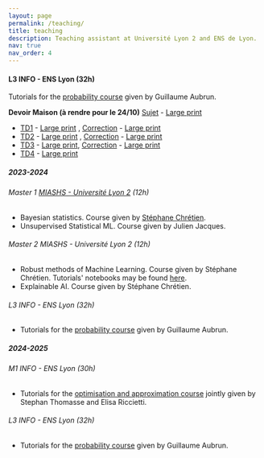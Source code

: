 ```yaml
---
layout: page
permalink: /teaching/
title: teaching
description: Teaching assistant at Université Lyon 2 and ENS de Lyon.
nav: true
nav_order: 4
---
```





#### L3 INFO - ENS Lyon (32h)

Tutorials for the [probability course](http://math.univ-lyon1.fr/~aubrun/enseignement/IFL3-probas/index.html) given by Guillaume Aubrun.

**Devoir Maison (à rendre pour le 24/10)** [Sujet]({{annegnx.github.io}}/assets/teaching/L3_2026/DM_sujet.pdf) - [Large print]({{annegnx.github.io}}/assets/teaching/L3_2026/DM_sujet_large.pdf)


-  [TD1]({{annegnx.github.io}}/assets/teaching/L3_2026/TD01.pdf) - [Large print]({{annegnx.github.io}}/assets/teaching/L3_2026/TD01_large.pdf) , [Correction]({{annegnx.github.io}}/assets/teaching/L3_2026/TD01_corr.pdf) - [Large print]({{annegnx.github.io}}/assets/teaching/L3_2026/TD01_corr_large.pdf)
-  [TD2]({{annegnx.github.io}}/assets/teaching/L3_2026/TD02.pdf) - [Large print]({{annegnx.github.io}}/assets/teaching/L3_2026/TD02_large.pdf) , [Correction]({{annegnx.github.io}}/assets/teaching/L3_2026/TD02_corr.pdf) - [Large print]({{annegnx.github.io}}/assets/teaching/L3_2026/TD02_corr_large.pdf)
-  [TD3]({{annegnx.github.io}}/assets/teaching/L3_2026/TD03.pdf) - [Large print]({{annegnx.github.io}}/assets/teaching/L3_2026/TD03_large.pdf), [Correction]({{annegnx.github.io}}/assets/teaching/L3_2026/TD03_corr.pdf) - [Large print]({{annegnx.github.io}}/assets/teaching/L3_2026/TD03_corr_large.pdf)
-  [TD4]({{annegnx.github.io}}/assets/teaching/L3_2026/TD04.pdf) - [Large print]({{annegnx.github.io}}/assets/teaching/L3_2026/TD04_large.pdf)



##### 2023-2024

###### Master 1 [MIASHS - Université Lyon 2](https://www.univ-lyon2.fr/master-1-mathematiques-et-informatique-appliquees-aux-sciences-humaines-et-sociales-miashs) (12h)

- Bayesian statistics. Course given by [Stéphane Chrétien](https://sites.google.com/site/stephanegchretien/home).
- Unsupervised Statistical ML.  Course given by Julien Jacques.

###### Master 2 MIASHS - Université Lyon 2 (12h)

- Robust methods of Machine Learning. Course given by Stéphane Chrétien. Tutorials' notebooks  may be found [here](https://github.com/annegnx/mash_m2/tree/main/adversary/session1).
- Explainable AI. Course given by Stéphane Chrétien.

######  L3 INFO - ENS Lyon (32h)

- Tutorials for the [probability course](http://math.univ-lyon1.fr/~aubrun/enseignement/IFL3-probas/index.html) given by Guillaume Aubrun.



##### 2024-2025

###### M1 INFO - ENS Lyon (30h)

- Tutorials for the [optimisation and approximation course](https://www.ens-lyon.fr/formation/catalogue-de-cours/info4105/2024) jointly given by Stephan Thomasse and Elisa Riccietti.

######  L3 INFO - ENS Lyon (32h)

- Tutorials for the [probability course](http://math.univ-lyon1.fr/~aubrun/enseignement/IFL3-probas/index.html) given by Guillaume Aubrun.
